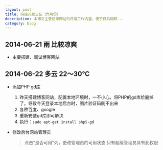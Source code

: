 ```yaml
---
layout: post
title: 网站开发日记（六月份）
description: 本博文主要记录网站的日常工作内容，便于日后回顾...
category: blog
---
```


## 2014-06-21 雨 比较凉爽

+	主要搭建、调试博客网站

## 2014-06-22 多云 22～30℃

+	添加PHP gd库

	1.	昨天搭建博客网站，配置本地环境时，一不小心，将PHP的gd库给删掉了。导致今天登录本地后台时，图片验证码刷不出来
	2.	各种百度、google
	3.	重新安装gd库即可解决
	4.	执行：`sudo apt-get install php5-gd`

+	修改后台网站管理员

	>	点击“是否可用”列，更改管理员的可用状态
	>	只有超级管理员具有此权限
